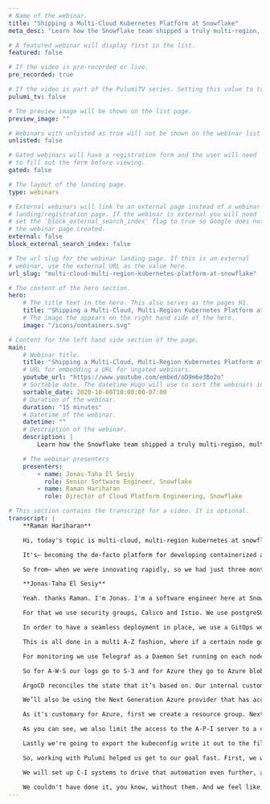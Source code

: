 ```yaml
---
# Name of the webinar.
title: "Shipping a Multi-Cloud Kubernetes Platform at Snowflake"
meta_desc: "Learn how the Snowflake team shipped a truly multi-region, multi-cloud, global-scale service in a few months using Kubernetes."

# A featured webinar will display first in the list.
featured: false

# If the video is pre-recorded or live.
pre_recorded: true

# If the video is part of the PulumiTV series. Setting this value to true will list the video in the "PulumiTV" section.
pulumi_tv: false

# The preview image will be shown on the list page.
preview_image: ""

# Webinars with unlisted as true will not be shown on the webinar list
unlisted: false

# Gated webinars will have a registration form and the user will need
# to fill out the form before viewing.
gated: false

# The layout of the landing page.
type: webinars

# External webinars will link to an external page instead of a webinar
# landing/registration page. If the webinar is external you will need
# set the 'block_external_search_index' flag to true so Google does not index
# the webinar page created.
external: false
block_external_search_index: false

# The url slug for the webinar landing page. If this is an external
# webinar, use the external URL as the value here.
url_slug: "multi-cloud-multi-region-kubernetes-platform-at-snowflake"

# The content of the hero section.
hero:
    # The title text in the hero. This also serves as the pages H1.
    title: "Shipping a Multi-Cloud, Multi-Region Kubernetes Platform at Snowflake"
    # The image the appears on the right hand side of the hero.
    image: "/icons/containers.svg"

# Content for the left hand side section of the page.
main:
    # Webinar title.
    title: "Shipping a Multi-Cloud, Multi-Region Kubernetes Platform at Snowflake"
    # URL for embedding a URL for ungated webinars.
    youtube_url: "https://www.youtube.com/embed/oD9m6e3Bo2o"
    # Sortable date. The datetime Hugo will use to sort the webinars in date order.
    sortable_date: 2020-10-08T10:00:00-07:00
    # Duration of the webinar.
    duration: "15 minutes"
    # Datetime of the webinar.
    datetime: ""
    # Description of the webinar.
    description: |
        Learn how the Snowflake team shipped a truly multi-region, multi-cloud, global-scale service in a few months using Kubernetes.

    # The webinar presenters
    presenters:
        - name: Jonas-Taha El Sesiy
          role: Senior Software Engineer, Snowflake
        - name: Raman Hariharan
          role: Director of Cloud Platform Engineering, Snowflake

# This section contains the transcript for a video. It is optional.
transcript: |
    **Raman Hariharan**

    Hi, today's topic is multi-cloud, multi-region kubernetes at snowflake. My name is Raman Hariharan, at snowflake. My name is Raman Hariharan, I'm the Director of Cloud Platform Engineering here at Snowflake. We at Snowflake are building cloud data platform to break down data silos and enabling data collaboration capabilities while leveraging the near endless performance and scale of the cloud. The experience I'm going to talk about is one of the flagship products that we were working on at the beginning of the year. The solution itself was developed on top of kubernetes for a lot of you know reasons.

    It's— becoming the de-facto platform for developing containerized applications and which in turn allows for faster innovation and roll-out across different cloud providers. The challenge me and my team faced at the beginning of the year as we were looking for a new tool, was we needed a solution that can build, deploy, manage kubernetes, you know, clusters at scale, right? Across different cloud providers in 20-plus regions worldwide. This was a problem that's not easily solved and probably limited to only the cloud providers. The traditional approach for solving this problem did not work for us. We are a software engineering organization. So the tool that we were looking for was— had to meet some certain key criteria. One of them being, you know, it had to support our standard programming language which was Golang. We wanted the ability to kind of treat the infrastructure as code, have testing capabilities and make it seamlessly integrate our C-I pipelines. So we also we're faced with a very aggressive deadline.

    So from— when we were innovating rapidly, so we had just three months. On one end we were supporting the product and efforts in terms of rapidly innovating and developing, you know, the prototypes and iterating through it. and on the other end we had to actually think about rolling it out at scale. That's where we're looking for a tool that could actually help solve our challenges. At this time, I'm going to hand it off to my colleague Jonas who's going to talk more about our journey and how we leveraged Pulumi to solve our objectives.

    **Jonas-Taha El Sesiy**

    Yeah. thanks Raman. I'm Jonas. I'm a software engineer here at Snowflake. Before that I worked at I-B-M and Mercedes Benz R&D. My primary area of focus is infrastructure and automation. So as Raman mentioned let's dive into the solution overview a little bit. This is the high-level architecture of how we were setting up our new kubernetes infrastructure co-located to regional Snowflake deployments. As we can see we have A-W-S, Azure, and G-C-P-S and major cloud providers with multiple regional deployments. And each of them has a kubernetes delployment. What are the components that constitutes our solution, and how we were able to embark on this journey in the first place? As Snowflake values customer security, we had to really look into private networking, restrict egress and ingress controls.

    For that we use security groups, Calico and Istio. We use postgreSQL for our two major applications, which is Snowsight and DataExchange. This is what you see when you go to app dot snowflake dot com. For mission critical infrastructure, we wanted to make sure we have good monitoring components in place. For that we use Telegraf and Wavefront. All of our application logs make their way into blob storage accounts on the respective cell providers and are then imported into our internal Snowflake deployment, which helps our developers to trace issues and look at certain events. On top of that, we want to make sure that all of our developers have a unified experience accessing all these deployments for which we use Teleport.

    In order to have a seamless deployment in place, we use a GitOps workflow using ArgoCD that takes care of deploying our manifest off of the Git branch and ensures that the state is reconciled at all times. Now, let's dive a little bit into how an actual single regional department looks like. I know it's a lot to unpack here, but bear with me. We have two public load-balancers. One is for ArgoCD that is used by our developers to actually access Argo and get a glimpse into how the application state looks like. For customers, we have a public load balance, for which traffic is directed to the respective applications. We use Istio for M-T-L-S and we have a layered network security model in place where we have security groups on the kubernetes V-P-Cs, we have Calico rules for strict egress controls and Istio for— service communication and authorization policies.

    This is all done in a multi A-Z fashion, where if a certain node goes down, you can make sure that the application stays responsive. On top of that, we do have the postgreSQL database deployed to it. Now, let's look into the networking architecture a bit more, and how we ensure that there's connectivity to the existing Snowflake deployments. As mentioned before Snowflake’s focus on security is high. So we need to make sure that the traffic does not traverse the internet. We started out with having a big co-located kubernetes V-P-C that uses V-P-C peering to the region of Snowflake deployments using an internal load balancer on the Snowflake side and a core V-P-C that hosts shared services.

    For monitoring we use Telegraf as a Daemon Set running on each node forwarding StatsD metrics to Wavefront proxy, which end up in Wavefront. Wavefront reall is our view into what's happening live in over 30 clusters today. We do use Pingdom for our time checks. So we get alerted on that and we use PagerDuty for incident response. For logging, we use FluentD as a Daemon Set on each node that tells the docker logs and forwards them to the respective storage location based on the cluster.

    So for A-W-S our logs go to S-3 and for Azure they go to Azure blob. Down here you see a small glimpse of our Snowflake U-I and how our developers are able to retrieve the logs. So now let's talk about how we were able to manage all these deployments and how we were able to create reliable and repeatable automation. For infrastructure deployments. We use Pulumi. All of our platform components reside in Git. We use ArgoCD, that is managed by Git cluster-autoscaler, logging and monitoring components, and a bunch of custom kubernetes controllers that helps us automating even further. In these repos a mix of Kustomize resources and Helm charts reside.

    ArgoCD reconciles the state that it’s based on. Our internal customers have their own repos where they host the application manifest. Let's look how the deployment pipeline helps our developers to get the applications deployed. We have a developer pushing a commit to Git and the specific branch of that application is picked up by ArgoCD. ArgoCD then goes ahead and deploys all the application components into the respective customers namespace. The clusters itself are deployed by Pulumi. Now, let's have a look at a small demo of how that could look like using Pulumi. What I'm about to show you is a setup that uses micro stacks to separate infrastructure layers from each other so they can evolve independently similar to the notion of micro services.

    We’ll also be using the Next Generation Azure provider that has access to a broad and extensive list of Azure A-P-Is using the Go S-D-K by using automation A-P-I. We are able to have an easy orchestration layer for stack updates across multiple stacks. We also make sure that we use a custom secrets provider to keep our state secure, using our own provider key. I switched over to my terminal here. So let me give you a quick overview of what the code does. We have two projects network and kubernetes. Network provides a shared layer of networking resources that are going to be used by kubernetes. Let's have a look.

    As it's customary for Azure, first we create a resource group. Next we create a virtual network as seen here, with the sider annotation and the private I-P space. We then go ahead and create a subnet as seen here. That does not span the full v-net. Last we're going to export certain properties that are needed by kubernetes. Now let's switch over to kubernetes and see how that looks. First we create a stack reference to read off of the remote stack. And retrieve our properties that we need for our cluster. We then go ahead and create an S-S-H key pair that is needed to access the worker and notes and then we create a kubernetes cluster.

    As you can see, we also limit the access to the A-P-I server to a certain I-P, which already shows the power of using a real programming language. We’re calling another go function here. All that is doing is retrieve the public I-P of the host running it. We create an agent poll three nodes. Create a user profile using kubernetes 1-16-13, and lastly we're going to export to kubeconfig. So now, let's look at the automation A-P-I. What the automation A-P-I does is allow us to iteratively go over stacks. First, we're going to retrieve the passphrase that is going to be exported on the environment and then we dynamically create stacks and run Pulumi Up.

    Lastly we're going to export the kubeconfig write it out to the file system so we can attack with it. Let's see how that looks. First I got to export the passphrase and now I'm going to run my program just like any other program. Ss you can see the huge benefits to using this approach. We have static typing, we have I-D-E support and auto-complete. This is going to take awhile. All right, great. Our stack has been deployed. Now that we have validated access to the cluster let's have a quick look at how it looks in the Azure portal. We created our resource group, we have our cluster and the v-net with our custom tags on it.

    So, working with Pulumi helped us get to our goal fast. First, we were able to use a standardized language and framework. We have full I-D-E support, that includes debugging, we have out-of-band operations such as making A-P-I calls as we just see, we can use custom stack encryption to store secrets in the state. We have static typing. And ultimately, the tight feedback loop that we had with the team over at Pulumi really helped us to get to our goal. Our team was also involved in design reviews for new features to Pulumi that will benefit the whole community. What's next? We hope to broadly adopt the automation A-P-I once it gets out of alpha.

    We will set up C-I systems to drive that automation even further, and ultimately we're going to be putting crossguard policies in place. Right now, we’re up and running and over 20 regions in a very short time span covering all major cloud providers and we’re super happy with the result. Thanks for watching my demo, now, let's throw it back to Ramen. Thank you Jonas. So to summarize, like, we were very successful in the launch of the product and we had great adoption, you know, for the product, and you know, I want to just give a huge shout-out to the Pulumi engineering and the support team who are a trusted partner along the way.

    We couldn't have done it, you know, without them. And we feel like, you know, this is just a start of the partnership and as we continue to innovate, you know, we're going to continue to leverage, you know, the platform to even greater possibilities. Thank you.
---
```

